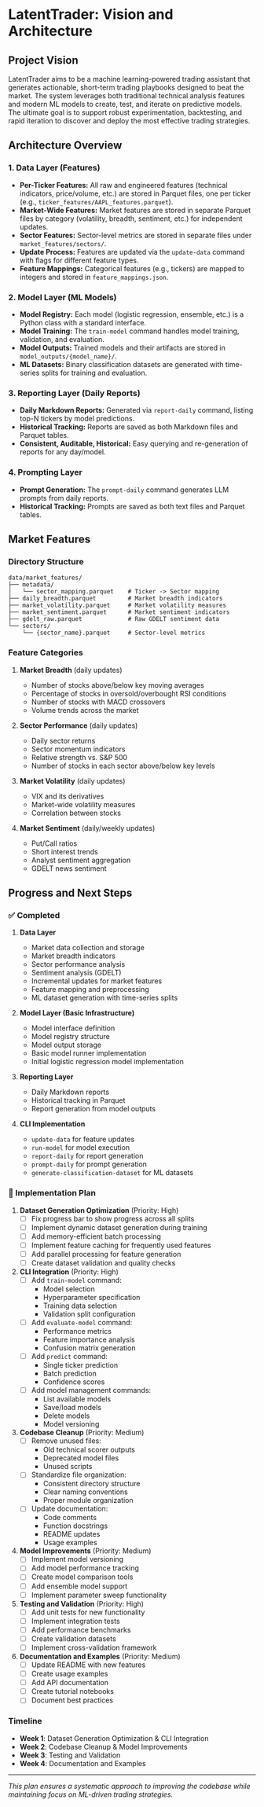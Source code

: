 # LatentTrader: Vision and Architecture

## Project Vision
LatentTrader aims to be a machine learning-powered trading assistant that generates actionable, short-term trading playbooks designed to beat the market. The system leverages both traditional technical analysis features and modern ML models to create, test, and iterate on predictive models. The ultimate goal is to support robust experimentation, backtesting, and rapid iteration to discover and deploy the most effective trading strategies.

## Architecture Overview

### 1. Data Layer (Features)
- **Per-Ticker Features:** All raw and engineered features (technical indicators, price/volume, etc.) are stored in Parquet files, one per ticker (e.g., `ticker_features/AAPL_features.parquet`).
- **Market-Wide Features:** Market features are stored in separate Parquet files by category (volatility, breadth, sentiment, etc.) for independent updates.
- **Sector Features:** Sector-level metrics are stored in separate files under `market_features/sectors/`.
- **Update Process:** Features are updated via the `update-data` command with flags for different feature types.
- **Feature Mappings:** Categorical features (e.g., tickers) are mapped to integers and stored in `feature_mappings.json`.

### 2. Model Layer (ML Models)
- **Model Registry:** Each model (logistic regression, ensemble, etc.) is a Python class with a standard interface.
- **Model Training:** The `train-model` command handles model training, validation, and evaluation.
- **Model Outputs:** Trained models and their artifacts are stored in `model_outputs/{model_name}/`.
- **ML Datasets:** Binary classification datasets are generated with time-series splits for training and evaluation.

### 3. Reporting Layer (Daily Reports)
- **Daily Markdown Reports:** Generated via `report-daily` command, listing top-N tickers by model predictions.
- **Historical Tracking:** Reports are saved as both Markdown files and Parquet tables.
- **Consistent, Auditable, Historical:** Easy querying and re-generation of reports for any day/model.

### 4. Prompting Layer
- **Prompt Generation:** The `prompt-daily` command generates LLM prompts from daily reports.
- **Historical Tracking:** Prompts are saved as both text files and Parquet tables.

## Market Features

### Directory Structure
```
data/market_features/
├── metadata/
│   └── sector_mapping.parquet    # Ticker -> Sector mapping
├── daily_breadth.parquet         # Market breadth indicators
├── market_volatility.parquet     # Market volatility measures
├── market_sentiment.parquet      # Market sentiment indicators
├── gdelt_raw.parquet             # Raw GDELT sentiment data
└── sectors/
    └── {sector_name}.parquet     # Sector-level metrics
```

### Feature Categories

1. **Market Breadth** (daily updates)
   - Number of stocks above/below key moving averages
   - Percentage of stocks in oversold/overbought RSI conditions
   - Number of stocks with MACD crossovers
   - Volume trends across the market

2. **Sector Performance** (daily updates)
   - Daily sector returns
   - Sector momentum indicators
   - Relative strength vs. S&P 500
   - Number of stocks in each sector above/below key levels

3. **Market Volatility** (daily updates)
   - VIX and its derivatives
   - Market-wide volatility measures
   - Correlation between stocks

4. **Market Sentiment** (daily/weekly updates)
   - Put/Call ratios
   - Short interest trends
   - Analyst sentiment aggregation
   - GDELT news sentiment

## Progress and Next Steps

### ✅ Completed
1. **Data Layer**
   - Market data collection and storage
   - Market breadth indicators
   - Sector performance analysis
   - Sentiment analysis (GDELT)
   - Incremental updates for market features
   - Feature mapping and preprocessing
   - ML dataset generation with time-series splits

2. **Model Layer (Basic Infrastructure)**
   - Model interface definition
   - Model registry structure
   - Model output storage
   - Basic model runner implementation
   - Initial logistic regression model implementation

3. **Reporting Layer**
   - Daily Markdown reports
   - Historical tracking in Parquet
   - Report generation from model outputs

4. **CLI Implementation**
   - `update-data` for feature updates
   - `run-model` for model execution
   - `report-daily` for report generation
   - `prompt-daily` for prompt generation
   - `generate-classification-dataset` for ML datasets

### 🚧 Implementation Plan

1. **Dataset Generation Optimization** (Priority: High)
   - [ ] Fix progress bar to show progress across all splits
   - [ ] Implement dynamic dataset generation during training
   - [ ] Add memory-efficient batch processing
   - [ ] Implement feature caching for frequently used features
   - [ ] Add parallel processing for feature generation
   - [ ] Create dataset validation and quality checks

2. **CLI Integration** (Priority: High)
   - [ ] Add `train-model` command:
     - Model selection
     - Hyperparameter specification
     - Training data selection
     - Validation split configuration
   - [ ] Add `evaluate-model` command:
     - Performance metrics
     - Feature importance analysis
     - Confusion matrix generation
   - [ ] Add `predict` command:
     - Single ticker prediction
     - Batch prediction
     - Confidence scores
   - [ ] Add model management commands:
     - List available models
     - Save/load models
     - Delete models
     - Model versioning

3. **Codebase Cleanup** (Priority: Medium)
   - [ ] Remove unused files:
     - Old technical scorer outputs
     - Deprecated model files
     - Unused scripts
   - [ ] Standardize file organization:
     - Consistent directory structure
     - Clear naming conventions
     - Proper module organization
   - [ ] Update documentation:
     - Code comments
     - Function docstrings
     - README updates
     - Usage examples

4. **Model Improvements** (Priority: Medium)
   - [ ] Implement model versioning
   - [ ] Add model performance tracking
   - [ ] Create model comparison tools
   - [ ] Add ensemble model support
   - [ ] Implement parameter sweep functionality

5. **Testing and Validation** (Priority: High)
   - [ ] Add unit tests for new functionality
   - [ ] Implement integration tests
   - [ ] Add performance benchmarks
   - [ ] Create validation datasets
   - [ ] Implement cross-validation framework

6. **Documentation and Examples** (Priority: Medium)
   - [ ] Update README with new features
   - [ ] Create usage examples
   - [ ] Add API documentation
   - [ ] Create tutorial notebooks
   - [ ] Document best practices

### Timeline
- **Week 1**: Dataset Generation Optimization & CLI Integration
- **Week 2**: Codebase Cleanup & Model Improvements
- **Week 3**: Testing and Validation
- **Week 4**: Documentation and Examples

---

*This plan ensures a systematic approach to improving the codebase while maintaining focus on ML-driven trading strategies.*
